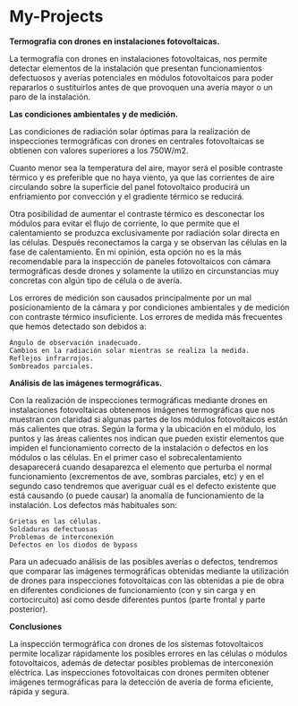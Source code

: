 # My-Projects

**Termografia con drones en instalaciones fotovoltaicas.**

La termografía con drones en instalaciones fotovoltaicas, nos permite detectar elementos de la instalación que presentan funcionamientos defectuosos y averías potenciales en módulos fotovoltaicos para poder repararlos o sustituirlos antes de que provoquen una avería mayor o un paro de la instalación.

**Las condiciones ambientales y de medición.**

Las condiciones de radiación solar óptimas para la realización de inspecciones termográficas con drones en centrales fotovoltaicas se obtienen con valores superiores a los 750W/m2.

Cuanto menor sea la temperatura del aire, mayor será el posible contraste térmico y es preferible que no haya viento, ya que las corrientes de aire circulando sobre la superficie del panel fotovoltaico producirá un enfriamiento por convección y el gradiente térmico se reducirá.

Otra posibilidad de aumentar el contraste térmico es desconectar los módulos para evitar el flujo de corriente, lo que permite que el calentamiento se produzca exclusivamente por radiación solar directa en las células. Después reconectamos la carga y se observan las células en la fase de calentamiento. En mi opinión, esta opción no es la más recomendable para la inspección de paneles fotovoltaicos con cámara termográficas desde drones y solamente la utilizo en circunstancias muy concretas con algún tipo de célula o de avería. 

Los errores de medición son causados principalmente por un mal posicionamiento de la cámara y por condiciones ambientales y de medición con contraste térmico insuficiente. Los errores de medida más frecuentes que hemos detectado son debidos a:

    Ángulo de observación inadecuado.
    Cambios en la radiación solar mientras se realiza la medida.
    Reflejos infrarrojos.
    Sombreados parciales.
**Análisis de las imágenes termográficas.**

Con la realización de inspecciones termográficas mediante drones en instalaciones fotovoltaicas obtenemos imágenes termográficas que nos muestran con claridad si algunas partes de los módulos fotovoltaicos están más calientes que otras. Según la forma y la ubicación en el módulo, los puntos y las áreas calientes nos indican que pueden existir elementos que impiden el funcionamiento correcto de la instalación o defectos en los módulos o las células. En el primer caso el sobrecalentamiento desaparecerá cuando desaparezca el elemento que perturba el normal funcionamiento (excrementos de ave, sombras parciales, etc) y en el segundo caso tendremos que averiguar cuál es el defecto existente que está causando (o puede causar) la anomalía de funcionamiento de la instalación. Los defectos más habituales son:

    Grietas en las células.
    Soldaduras defectuosas
    Problemas de interconexión
    Defectos en los diodos de bypass
    
Para un adecuado análisis de las posibles averías o defectos, tendremos que comparar las imágenes termográficas obtenidas mediante la utilización de drones para inspecciones fotovoltaicas con las obtenidas a pie de obra en diferentes condiciones de funcionamiento (con y sin carga y en cortocircuito) así como desde diferentes puntos (parte frontal y parte posterior).

**Conclusiones**

La inspección termográfica con drones de los sistemas fotovoltaicos permite localizar rápidamente los posibles errores en las células o módulos fotovoltaicos, además de detectar posibles problemas de interconexión eléctrica. Las inspecciones fotovoltaicas con drones permiten obtener imágenes termográficas para la detección de avería de forma eficiente, rápida y segura.
